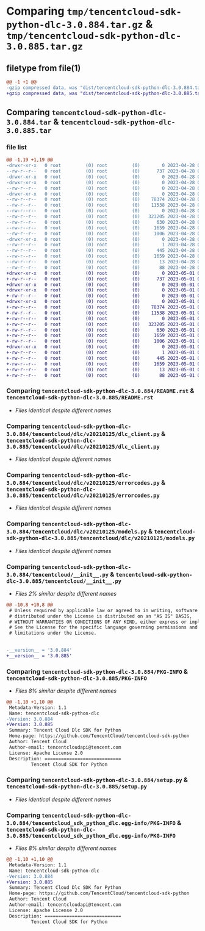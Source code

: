 # Comparing `tmp/tencentcloud-sdk-python-dlc-3.0.884.tar.gz` & `tmp/tencentcloud-sdk-python-dlc-3.0.885.tar.gz`

## filetype from file(1)

```diff
@@ -1 +1 @@
-gzip compressed data, was "dist/tencentcloud-sdk-python-dlc-3.0.884.tar", last modified: Fri Apr 28 02:14:38 2023, max compression
+gzip compressed data, was "dist/tencentcloud-sdk-python-dlc-3.0.885.tar", last modified: Mon May  1 00:35:11 2023, max compression
```

## Comparing `tencentcloud-sdk-python-dlc-3.0.884.tar` & `tencentcloud-sdk-python-dlc-3.0.885.tar`

### file list

```diff
@@ -1,19 +1,19 @@
-drwxr-xr-x   0 root         (0) root         (0)        0 2023-04-28 02:14:38.000000 tencentcloud-sdk-python-dlc-3.0.884/
--rw-r--r--   0 root         (0) root         (0)      737 2023-04-28 02:14:38.000000 tencentcloud-sdk-python-dlc-3.0.884/README.rst
-drwxr-xr-x   0 root         (0) root         (0)        0 2023-04-28 02:14:38.000000 tencentcloud-sdk-python-dlc-3.0.884/tencentcloud/
-drwxr-xr-x   0 root         (0) root         (0)        0 2023-04-28 02:14:38.000000 tencentcloud-sdk-python-dlc-3.0.884/tencentcloud/dlc/
--rw-r--r--   0 root         (0) root         (0)        0 2023-04-28 02:14:38.000000 tencentcloud-sdk-python-dlc-3.0.884/tencentcloud/dlc/__init__.py
-drwxr-xr-x   0 root         (0) root         (0)        0 2023-04-28 02:14:38.000000 tencentcloud-sdk-python-dlc-3.0.884/tencentcloud/dlc/v20210125/
--rw-r--r--   0 root         (0) root         (0)    78374 2023-04-28 02:14:38.000000 tencentcloud-sdk-python-dlc-3.0.884/tencentcloud/dlc/v20210125/dlc_client.py
--rw-r--r--   0 root         (0) root         (0)    11538 2023-04-28 02:14:38.000000 tencentcloud-sdk-python-dlc-3.0.884/tencentcloud/dlc/v20210125/errorcodes.py
--rw-r--r--   0 root         (0) root         (0)        0 2023-04-28 02:14:38.000000 tencentcloud-sdk-python-dlc-3.0.884/tencentcloud/dlc/v20210125/__init__.py
--rw-r--r--   0 root         (0) root         (0)   323205 2023-04-28 02:14:38.000000 tencentcloud-sdk-python-dlc-3.0.884/tencentcloud/dlc/v20210125/models.py
--rw-r--r--   0 root         (0) root         (0)      630 2023-04-28 02:14:38.000000 tencentcloud-sdk-python-dlc-3.0.884/tencentcloud/__init__.py
--rw-r--r--   0 root         (0) root         (0)     1659 2023-04-28 02:14:38.000000 tencentcloud-sdk-python-dlc-3.0.884/PKG-INFO
--rw-r--r--   0 root         (0) root         (0)     1006 2023-04-28 02:14:38.000000 tencentcloud-sdk-python-dlc-3.0.884/setup.py
-drwxr-xr-x   0 root         (0) root         (0)        0 2023-04-28 02:14:38.000000 tencentcloud-sdk-python-dlc-3.0.884/tencentcloud_sdk_python_dlc.egg-info/
--rw-r--r--   0 root         (0) root         (0)        1 2023-04-28 02:14:38.000000 tencentcloud-sdk-python-dlc-3.0.884/tencentcloud_sdk_python_dlc.egg-info/dependency_links.txt
--rw-r--r--   0 root         (0) root         (0)      445 2023-04-28 02:14:38.000000 tencentcloud-sdk-python-dlc-3.0.884/tencentcloud_sdk_python_dlc.egg-info/SOURCES.txt
--rw-r--r--   0 root         (0) root         (0)     1659 2023-04-28 02:14:38.000000 tencentcloud-sdk-python-dlc-3.0.884/tencentcloud_sdk_python_dlc.egg-info/PKG-INFO
--rw-r--r--   0 root         (0) root         (0)       13 2023-04-28 02:14:38.000000 tencentcloud-sdk-python-dlc-3.0.884/tencentcloud_sdk_python_dlc.egg-info/top_level.txt
--rw-r--r--   0 root         (0) root         (0)       88 2023-04-28 02:14:38.000000 tencentcloud-sdk-python-dlc-3.0.884/setup.cfg
+drwxr-xr-x   0 root         (0) root         (0)        0 2023-05-01 00:35:11.000000 tencentcloud-sdk-python-dlc-3.0.885/
+-rw-r--r--   0 root         (0) root         (0)      737 2023-05-01 00:35:11.000000 tencentcloud-sdk-python-dlc-3.0.885/README.rst
+drwxr-xr-x   0 root         (0) root         (0)        0 2023-05-01 00:35:11.000000 tencentcloud-sdk-python-dlc-3.0.885/tencentcloud/
+drwxr-xr-x   0 root         (0) root         (0)        0 2023-05-01 00:35:11.000000 tencentcloud-sdk-python-dlc-3.0.885/tencentcloud/dlc/
+-rw-r--r--   0 root         (0) root         (0)        0 2023-05-01 00:35:11.000000 tencentcloud-sdk-python-dlc-3.0.885/tencentcloud/dlc/__init__.py
+drwxr-xr-x   0 root         (0) root         (0)        0 2023-05-01 00:35:11.000000 tencentcloud-sdk-python-dlc-3.0.885/tencentcloud/dlc/v20210125/
+-rw-r--r--   0 root         (0) root         (0)    78374 2023-05-01 00:35:11.000000 tencentcloud-sdk-python-dlc-3.0.885/tencentcloud/dlc/v20210125/dlc_client.py
+-rw-r--r--   0 root         (0) root         (0)    11538 2023-05-01 00:35:11.000000 tencentcloud-sdk-python-dlc-3.0.885/tencentcloud/dlc/v20210125/errorcodes.py
+-rw-r--r--   0 root         (0) root         (0)        0 2023-05-01 00:35:11.000000 tencentcloud-sdk-python-dlc-3.0.885/tencentcloud/dlc/v20210125/__init__.py
+-rw-r--r--   0 root         (0) root         (0)   323205 2023-05-01 00:35:11.000000 tencentcloud-sdk-python-dlc-3.0.885/tencentcloud/dlc/v20210125/models.py
+-rw-r--r--   0 root         (0) root         (0)      630 2023-05-01 00:35:11.000000 tencentcloud-sdk-python-dlc-3.0.885/tencentcloud/__init__.py
+-rw-r--r--   0 root         (0) root         (0)     1659 2023-05-01 00:35:11.000000 tencentcloud-sdk-python-dlc-3.0.885/PKG-INFO
+-rw-r--r--   0 root         (0) root         (0)     1006 2023-05-01 00:35:11.000000 tencentcloud-sdk-python-dlc-3.0.885/setup.py
+drwxr-xr-x   0 root         (0) root         (0)        0 2023-05-01 00:35:11.000000 tencentcloud-sdk-python-dlc-3.0.885/tencentcloud_sdk_python_dlc.egg-info/
+-rw-r--r--   0 root         (0) root         (0)        1 2023-05-01 00:35:11.000000 tencentcloud-sdk-python-dlc-3.0.885/tencentcloud_sdk_python_dlc.egg-info/dependency_links.txt
+-rw-r--r--   0 root         (0) root         (0)      445 2023-05-01 00:35:11.000000 tencentcloud-sdk-python-dlc-3.0.885/tencentcloud_sdk_python_dlc.egg-info/SOURCES.txt
+-rw-r--r--   0 root         (0) root         (0)     1659 2023-05-01 00:35:11.000000 tencentcloud-sdk-python-dlc-3.0.885/tencentcloud_sdk_python_dlc.egg-info/PKG-INFO
+-rw-r--r--   0 root         (0) root         (0)       13 2023-05-01 00:35:11.000000 tencentcloud-sdk-python-dlc-3.0.885/tencentcloud_sdk_python_dlc.egg-info/top_level.txt
+-rw-r--r--   0 root         (0) root         (0)       88 2023-05-01 00:35:11.000000 tencentcloud-sdk-python-dlc-3.0.885/setup.cfg
```

### Comparing `tencentcloud-sdk-python-dlc-3.0.884/README.rst` & `tencentcloud-sdk-python-dlc-3.0.885/README.rst`

 * *Files identical despite different names*

### Comparing `tencentcloud-sdk-python-dlc-3.0.884/tencentcloud/dlc/v20210125/dlc_client.py` & `tencentcloud-sdk-python-dlc-3.0.885/tencentcloud/dlc/v20210125/dlc_client.py`

 * *Files identical despite different names*

### Comparing `tencentcloud-sdk-python-dlc-3.0.884/tencentcloud/dlc/v20210125/errorcodes.py` & `tencentcloud-sdk-python-dlc-3.0.885/tencentcloud/dlc/v20210125/errorcodes.py`

 * *Files identical despite different names*

### Comparing `tencentcloud-sdk-python-dlc-3.0.884/tencentcloud/dlc/v20210125/models.py` & `tencentcloud-sdk-python-dlc-3.0.885/tencentcloud/dlc/v20210125/models.py`

 * *Files identical despite different names*

### Comparing `tencentcloud-sdk-python-dlc-3.0.884/tencentcloud/__init__.py` & `tencentcloud-sdk-python-dlc-3.0.885/tencentcloud/__init__.py`

 * *Files 2% similar despite different names*

```diff
@@ -10,8 +10,8 @@
 # Unless required by applicable law or agreed to in writing, software
 # distributed under the License is distributed on an "AS IS" BASIS,
 # WITHOUT WARRANTIES OR CONDITIONS OF ANY KIND, either express or implied.
 # See the License for the specific language governing permissions and
 # limitations under the License.
 
 
-__version__ = '3.0.884'
+__version__ = '3.0.885'
```

### Comparing `tencentcloud-sdk-python-dlc-3.0.884/PKG-INFO` & `tencentcloud-sdk-python-dlc-3.0.885/PKG-INFO`

 * *Files 8% similar despite different names*

```diff
@@ -1,10 +1,10 @@
 Metadata-Version: 1.1
 Name: tencentcloud-sdk-python-dlc
-Version: 3.0.884
+Version: 3.0.885
 Summary: Tencent Cloud Dlc SDK for Python
 Home-page: https://github.com/TencentCloud/tencentcloud-sdk-python
 Author: Tencent Cloud
 Author-email: tencentcloudapi@tencent.com
 License: Apache License 2.0
 Description: ============================
         Tencent Cloud SDK for Python
```

### Comparing `tencentcloud-sdk-python-dlc-3.0.884/setup.py` & `tencentcloud-sdk-python-dlc-3.0.885/setup.py`

 * *Files identical despite different names*

### Comparing `tencentcloud-sdk-python-dlc-3.0.884/tencentcloud_sdk_python_dlc.egg-info/PKG-INFO` & `tencentcloud-sdk-python-dlc-3.0.885/tencentcloud_sdk_python_dlc.egg-info/PKG-INFO`

 * *Files 8% similar despite different names*

```diff
@@ -1,10 +1,10 @@
 Metadata-Version: 1.1
 Name: tencentcloud-sdk-python-dlc
-Version: 3.0.884
+Version: 3.0.885
 Summary: Tencent Cloud Dlc SDK for Python
 Home-page: https://github.com/TencentCloud/tencentcloud-sdk-python
 Author: Tencent Cloud
 Author-email: tencentcloudapi@tencent.com
 License: Apache License 2.0
 Description: ============================
         Tencent Cloud SDK for Python
```

